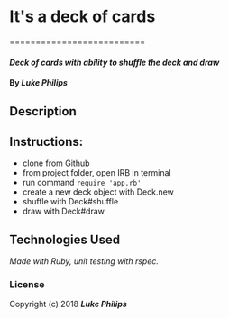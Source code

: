 # It's a deck of cards
==========================

#### _Deck of cards with ability to shuffle the deck and draw_

#### By _**Luke Philips**_

## Description


## Instructions:

* clone from Github
* from project folder, open IRB in terminal
* run command `require 'app.rb'`
* create a new deck object with Deck.new
* shuffle with Deck#shuffle
* draw with Deck#draw

## Technologies Used

_Made with Ruby, unit testing with rspec._

### License

Copyright (c) 2018 **_Luke Philips_**

